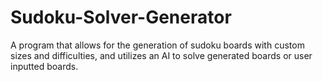 # Sudoku-Solver-Generator
A program that allows for the generation of sudoku boards with custom sizes and difficulties, and utilizes an AI to solve generated boards or user inputted boards.
